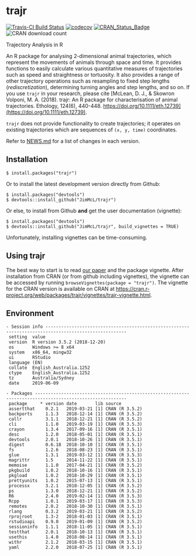 # trajr

[![Travis-CI Build Status](https://travis-ci.org/JimMcL/trajr.svg?branch=master)](https://travis-ci.org/JimMcL/trajr)
[![codecov](https://codecov.io/gh/JimMcL/trajr/branch/master/graph/badge.svg)](https://codecov.io/gh/JimMcL/trajr)
[![CRAN_Status_Badge](https://www.r-pkg.org/badges/version/trajr)](https://cran.r-project.org/package=trajr)
![CRAN download count](http://cranlogs.r-pkg.org/badges/grand-total/trajr)

Trajectory Analysis in R

An R package for analysing 2-dimensional animal trajectories, which represent the movements of animals through space and time. It provides functions to easily calculate various quantitative measures of trajectories such as speed and straightness or tortuosity. It also provides a range of other trajectory operations such as resampling to fixed step lengths (_rediscretization_), determining turning angles and step lengths, and so on. If you use `trajr` in your research, please cite [McLean, D. J., & Skowron Volponi, M. A. (2018). trajr: An R package for characterisation of animal trajectories. Ethology, 124(6), 440-448. https://doi.org/10.1111/eth.12739](https://doi.org/10.1111/eth.12739). 

`trajr` does not provide functionality to create trajectories; it operates on existing trajectories which are sequences of `(x, y, time)` coordinates.

Refer to [NEWS.md](NEWS.md) for a list of changes in each version.

## Installation
    $ install.packages("trajr")

Or to install the latest development version directly from Github:

    $ install.packages("devtools")
    $ devtools::install_github("JimMcL/trajr")
    
Or else, to install from Github **and** get the user documentation (vignette):

    $ install.packages("devtools")
    $ devtools::install_github("JimMcL/trajr", build_vignettes = TRUE)
    
Unfortunately, installing vignettes can be time-consuming.

## Using trajr

The best way to start is to read [our paper](https://doi.org/10.1111/eth.12739) and the package vignette. After installation from CRAN (or from github including vignettes), the vignette can be accessed by running `browseVignettes(package = "trajr")`. The vignette for the CRAN version is available on CRAN at https://cran.r-project.org/web/packages/trajr/vignettes/trajr-vignette.html.

## Environment
<!-- Output from devtools::session_info() -->
```
- Session info -----------------------------------------------------------------------------------------------------
 setting  value                       
 version  R version 3.5.2 (2018-12-20)
 os       Windows >= 8 x64            
 system   x86_64, mingw32             
 ui       RStudio                     
 language (EN)                        
 collate  English_Australia.1252      
 ctype    English_Australia.1252      
 tz       Australia/Sydney            
 date     2019-06-09                  

- Packages ---------------------------------------------------------------------------------------------------------
 package     * version date       lib source        
 assertthat    0.2.1   2019-03-21 [1] CRAN (R 3.5.2)
 backports     1.1.3   2018-12-14 [1] CRAN (R 3.5.2)
 callr         3.1.1   2018-12-21 [1] CRAN (R 3.5.2)
 cli           1.1.0   2019-03-19 [1] CRAN (R 3.5.3)
 crayon        1.3.4   2017-09-16 [1] CRAN (R 3.5.1)
 desc          1.2.0   2018-05-01 [1] CRAN (R 3.5.1)
 devtools      2.0.1   2018-10-26 [1] CRAN (R 3.5.1)
 digest        0.6.18  2018-10-10 [1] CRAN (R 3.5.1)
 fs            1.2.6   2018-08-23 [1] CRAN (R 3.5.1)
 glue          1.3.1   2019-03-12 [1] CRAN (R 3.5.3)
 magrittr      1.5     2014-11-22 [1] CRAN (R 3.5.1)
 memoise       1.1.0   2017-04-21 [1] CRAN (R 3.5.2)
 pkgbuild      1.0.2   2018-10-16 [1] CRAN (R 3.5.1)
 pkgload       1.0.2   2018-10-29 [1] CRAN (R 3.5.1)
 prettyunits   1.0.2   2015-07-13 [1] CRAN (R 3.5.1)
 processx      3.2.1   2018-12-05 [1] CRAN (R 3.5.2)
 ps            1.3.0   2018-12-21 [1] CRAN (R 3.5.2)
 R6            2.4.0   2019-02-14 [1] CRAN (R 3.5.3)
 Rcpp          1.0.1   2019-03-17 [1] CRAN (R 3.5.3)
 remotes       2.0.2   2018-10-30 [1] CRAN (R 3.5.1)
 rlang         0.3.2   2019-03-21 [1] CRAN (R 3.5.2)
 rprojroot     1.3-2   2018-01-03 [1] CRAN (R 3.5.1)
 rstudioapi    0.9.0   2019-01-09 [1] CRAN (R 3.5.2)
 sessioninfo   1.1.1   2018-11-05 [1] CRAN (R 3.5.1)
 testthat      2.0.1   2018-10-13 [1] CRAN (R 3.5.1)
 usethis       1.4.0   2018-08-14 [1] CRAN (R 3.5.1)
 withr         2.1.2   2018-03-15 [1] CRAN (R 3.5.1)
 yaml          2.2.0   2018-07-25 [1] CRAN (R 3.5.1)
 ```
